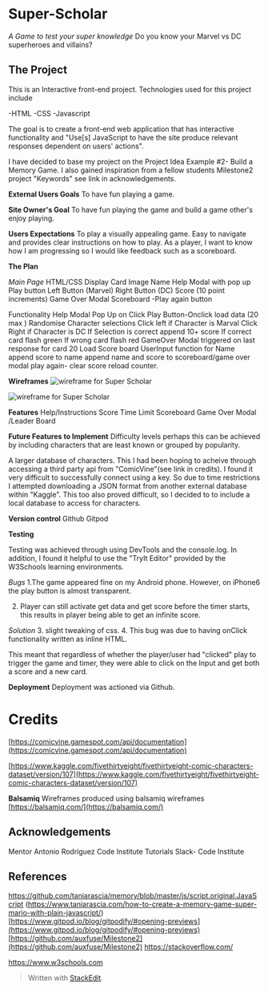 
# Super-Scholar
*A Game to test your super knowledge*
Do you know your Marvel vs DC superheroes and villains?

## The Project

This is an Interactive front-end project.
Technologies used for this project include

-HTML
-CSS
-Javascript

The goal is to create a front-end web application that has interactive functionality and "Use[s] JavaScript to have the site produce relevant responses dependent on users' actions".

I have decided to base my project on the Project Idea Example #2-
Build a Memory Game.
I also gained inspiration from a fellow students Milestone2 project "Keywords" see link in acknowledgements. 

**External Users Goals**
To have fun playing a game.

**Site Owner's Goal**
To have fun playing the game and build a game other's enjoy playing.

**Users Expectations**
To play a visually appealing game. Easy to navigate and provides clear instructions on how to play. As a player, I want to know how I am progressing so I would like feedback such as a scoreboard.

**The Plan**

*Main Page*
HTML/CSS
Display Card
	Image
	Name
Help Modal with pop up
Play button
Left Button (Marvel)
Right Button (DC)
Score (10 point increments)
Game Over Modal
Scoreboard
	-Play again button

Functionality
	Help Modal Pop Up on Click
	Play Button-Onclick load data (20 max )
    Randomise Character selections
	Click left if Character is Marval
	Click Right if Character is DC
	If Selection is correct append 10+ score
	If correct card flash green
	If wrong card flash red
	GameOver Modal triggered on last
	response for card 20
	Load Score board
	UserInput function for Name
    append score to name
    append name and score to                                                                            scoreboard/game over modal
    play again- clear score reload counter.

**Wireframes**
![wireframe for Super Scholar](https://res.cloudinary.com/blueag8/image/upload/v1570046738/Super%20Scholar/Desktop_Mockup_s93syp.png)

![wireframe for Super Scholar](https://res.cloudinary.com/blueag8/image/upload/v1570046738/Super%20Scholar/Smartphone_Mockup_hqr6jo)

**Features**
Help/Instructions
Score
Time Limit
Scoreboard
Game Over Modal /Leader Board

**Future Features to Implement**
Difficulty levels perhaps this can be achieved by including characters that are least known or grouped by popularity.

A larger database of characters.  This I had been hoping to acheive through accessing a third party api from "ComicVine"(see link in credits). I found it very difficult to successfully connect using a key. So due to time restrictions I attempted downloading a JSON format from another external database within "Kaggle".  This too also proved difficult, so I decided to to include a local database to access for characters.

**Version control**
Github
Gitpod

**Testing**

Testing was achieved through using DevTools and the console.log. 
In addition, I found it helpful to use the "TryIt  Editor" provided by the W3Schools learning environments.

*Bugs*
1.The game appeared fine on my Android phone. However, on iPhone6  the play button is almost transparent.

2. Player can still activate get data and get score before the timer starts, this results in player being able to get an infinite score.

*Solution*
3. slight tweaking of css.
4. This bug was due to having onClick functionality written as inline HTML. 

This meant that regardless of whether the player/user had "clicked" play to trigger the game and timer, they were able to click on the Input and get both a score and a new card. 

**Deployment**
Deployment was actioned via Github.

# Credits
[https://comicvine.gamespot.com/api/documentation](https://comicvine.gamespot.com/api/documentation)

[https://www.kaggle.com/fivethirtyeight/fivethirtyeight-comic-characters-dataset/version/107](https://www.kaggle.com/fivethirtyeight/fivethirtyeight-comic-characters-dataset/version/107)

**Balsamiq**
Wireframes produced using balsamiq wireframes
[https://balsamiq.com/](https://balsamiq.com/)

## Acknowledgements

Mentor Antonio Rodriguez
Code Institute Tutorials
Slack- Code Institute

## References

https://github.com/taniarascia/memory/blob/master/js/script.original.JavaScript
(https://www.taniarascia.com/how-to-create-a-memory-game-super-mario-with-plain-javascript/)
[https://www.gitpod.io/blog/gitpodify/#opening-previews](https://www.gitpod.io/blog/gitpodify/#opening-previews)
[https://github.com/auxfuse/Milestone2](https://github.com/auxfuse/Milestone2)
https://stackoverflow.com/

https://www.w3schools.com
> Written with [StackEdit](https://stackedit.io/).
<!--stackedit_data:
eyJoaXN0b3J5IjpbNDUzMjMxMTAzLC0zNDIyMjcwNDksLTE3Nj
U2Mjk0NzIsMTA5OTUyNTgxNSwxMzIyOTU1ODA4LDg4NTE1OTc0
Miw3MzA5OTgxMTZdfQ==
-->